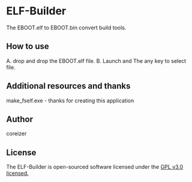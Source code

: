 # ELF-Builder

The EBOOT.elf to EBOOT.bin convert build tools.

## How to use

A. drop and drop the EBOOT.elf file.
B. Launch and The any key to select file.

## Additional resources and thanks

make_fself.exe - thanks for creating this application

## Author

coreizer

## License

The ELF-Builder is open-sourced software licensed under the [GPL v3.0 licensed.](LICENSE)
